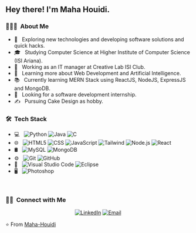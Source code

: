 
<h2> Hey there! I'm Maha Houidi.</h2>

<h3> 👨🏻‍💻 &nbsp;About Me </h3>

- 🤔 &nbsp; Exploring new technologies and developing software solutions and quick hacks.
- 🎓 &nbsp; Studying Computer Science at Higher Institute of Computer Science (ISI Ariana).
- 💼 &nbsp; Working as an IT manager at Creative Lab ISI Club.
- 🌱 &nbsp; Learning more about Web Development and Artificial Intelligence.
- 📚 &nbsp; Currently learning  MERN Stack using ReactJS, NodeJS, ExpressJS and MongoDB.
- 👯 &nbsp; Looking for a software development internship. 
- ✍️ &nbsp; Pursuing Cake Design as hobby.

<h3> 🛠 &nbsp;Tech Stack</h3>

- 💻 &nbsp;
  ![Python](https://img.shields.io/badge/-Python-333333?style=flat&logo=python)
  ![Java](https://img.shields.io/badge/-Java-333333?style=flat&logo=Java&logoColor=007396)
  ![C](https://img.shields.io/badge/-C-333333?style=flat&logo=C%2B%2B&logoColor=00599C)
- 🌐 &nbsp;
  ![HTML5](https://img.shields.io/badge/-HTML5-333333?style=flat&logo=HTML5)
  ![CSS](https://img.shields.io/badge/-CSS-333333?style=flat&logo=CSS3&logoColor=1572B6)
  ![JavaScript](https://img.shields.io/badge/-JavaScript-333333?style=flat&logo=javascript)
  ![Tailwind](https://img.shields.io/badge/-Tailwind-333333?style=flat&logo=tailwind.css&logoColor=563D7C)
  ![Node.js](https://img.shields.io/badge/-Node.js-333333?style=flat&logo=node.js)
  ![React](https://img.shields.io/badge/-React-333333?style=flat&logo=react)
- 🛢 &nbsp;
  ![MySQL](https://img.shields.io/badge/-MySQL-333333?style=flat&logo=mysql)
  ![MongoDB](https://img.shields.io/badge/-MongoDB-333333?style=flat&logo=mongodb)
- ⚙️ &nbsp;
  ![Git](https://img.shields.io/badge/-Git-333333?style=flat&logo=git)
  ![GitHub](https://img.shields.io/badge/-GitHub-333333?style=flat&logo=github)
- 🔧 &nbsp;
  ![Visual Studio Code](https://img.shields.io/badge/-Visual%20Studio%20Code-333333?style=flat&logo=visual-studio-code&logoColor=007ACC)
  ![Eclipse](https://img.shields.io/badge/-Eclipse-333333?style=flat&logo=eclipse-ide&logoColor=2C2255)
- 🖥 &nbsp;
  ![Photoshop](https://img.shields.io/badge/-Photoshop-333333?style=flat&logo=adobe-photoshop)
<br/>


<h3> 🤝🏻 &nbsp;Connect with Me </h3>

<p align="center">
<a href="https://www.linkedin.com/in/maha-houidi/"><img alt="LinkedIn" src="https://img.shields.io/badge/LinkedIn-blue?style=flat-square&logo=linkedin"></a>
<a href="mailto:maha.houidi@etudiant-isi.utm.tn"><img alt="Email" src="https://img.shields.io/badge/Email-blue?style=flat-square&logo=gmail"></a>
</p>

⭐️ From [Maha-Houidi](https://github.com/Maha-Houidi)

<!---
Maha-Houidi/Maha-Houidi is a ✨ special ✨ repository because its `README.md` (this file) appears on your GitHub profile.
You can click the Preview link to take a look at your changes.
--->
